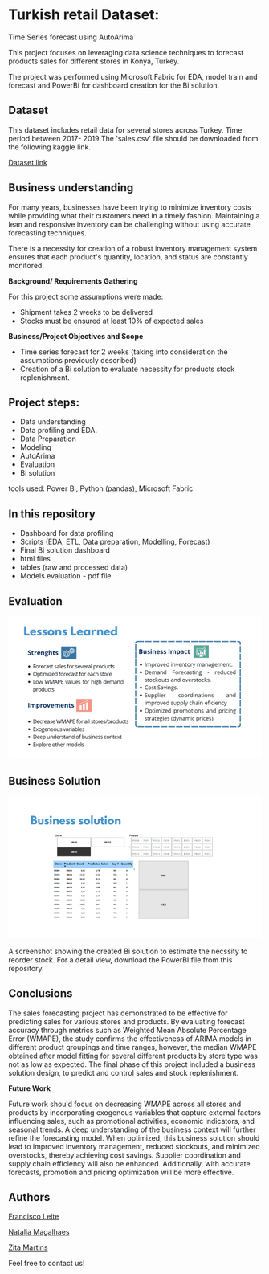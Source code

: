 # Turkish retail Dataset:  
Time Series forecast using AutoArima

This project focuses on leveraging data science techniques to forecast products sales for different stores in Konya, Turkey.

The project was performed using Microsoft Fabric for EDA, model train and forecast and PowerBi for dashboard creation for the Bi solution.


## Dataset
This dataset includes retail data for several stores across Turkey. Time period between 2017- 2019
The 'sales.csv' file should be downloaded from the following kaggle link.

[Dataset link](https://www.kaggle.com/datasets/berkayalan/retail-sales-data)


## Business understanding 

For many years, businesses have been trying to minimize inventory costs while providing what their customers need in a timely fashion. Maintaining a lean and responsive inventory can be challenging without using accurate forecasting techniques.

There is a necessity for creation of a robust inventory management system ensures that each product's quantity, location, and status are constantly monitored.

**Background/ Requirements Gathering**

For this project some assumptions were made:

- Shipment takes 2 weeks to be delivered
- Stocks must be ensured at least 10% of expected sales

**Business/Project Objectives and Scope**
 - Time series forecast for 2 weeks (taking into consideration the assumptions previously described)
 - Creation of a Bi solution to evaluate necessity for products stock  replenishment.


## Project steps:

- Data understanding 
- Data profiling and EDA.
- Data Preparation
- Modeling
- AutoArima
- Evaluation
-  Bi solution

tools used: Power Bi, Python (pandas), Microsoft Fabric

## In this repository

- Dashboard for data profiling
- Scripts (EDA, ETL, Data preparation, Modelling, Forecast)
- Final Bi solution dashboard
- html files
- tables (raw and processed data)
- Models evaluation - pdf file


## Evaluation


![enter image description here](https://github.com/natmag93/Turkey_retail_sales_time_series_data_science_project/blob/9bbf283bc749652aec6aa3d925df085e375918b3/Apresenta%C3%A7%C3%A3o%20sem%20t%C3%ADtulo.png)

## Business Solution

![enter image description here](https://github.com/natmag93/Turkey_retail_sales_time_series_data_science_project/blob/273c88d527eb4547447296fd5bc71d12d57c765c/Bi_solution.png)

A screenshot showing the created Bi solution to estimate the necssity to reorder stock. 
For a detail view, download the PowerBI file from this repository.

## Conclusions 

The sales forecasting project has demonstrated to be effective for predicting sales for
various stores and products. By evaluating forecast accuracy through metrics such as
Weighted Mean Absolute Percentage Error (WMAPE), the study confirms the effectiveness
of ARIMA models in different product groupings and time ranges, however, the median
WMAPE obtained after model fitting for several different products by store type was not as
low as expected. The final phase of this project included a business solution design, to
predict and control sales and stock replenishment.


**Future Work**

Future work should focus on decreasing WMAPE across all stores and products by
incorporating exogenous variables that capture external factors influencing sales, such as
promotional activities, economic indicators, and seasonal trends. A deep understanding of
the business context will further refine the forecasting model.
When optimized, this business solution should lead to improved inventory management,
reduced stockouts, and minimized overstocks, thereby achieving cost savings. Supplier
coordination and supply chain efficiency will also be enhanced. Additionally, with accurate
forecasts, promotion and pricing optimization will be more effective.


## Authors

[Francisco Leite](https://github.com/fransile)

[Natalia Magalhaes](https://github.com/natmag93)

[Zita Martins](https://github.com/zitasamartins)


Feel free to contact us!
